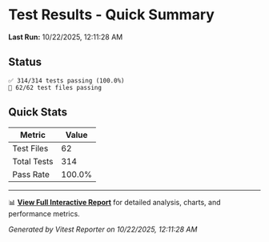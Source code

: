 # Test Results - Quick Summary

**Last Run:** 10/22/2025, 12:11:28 AM

## Status

```text
✅ 314/314 tests passing (100.0%)
📁 62/62 test files passing
```

## Quick Stats

| Metric | Value |
|--------|-------|
| Test Files | 62 |
| Total Tests | 314 |
| Pass Rate | 100.0% |

---

📊 **[View Full Interactive Report](./index.html)** for detailed analysis, charts, and performance metrics.

*Generated by Vitest Reporter on 10/22/2025, 12:11:28 AM*

